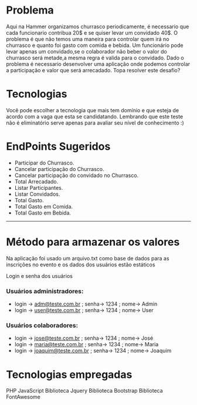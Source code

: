 # Problema
Aqui na Hammer organizamos churrasco periodicamente, é necessario que cada funcionario contribua 20$ e se quiser levar um convidado 40$. O problema é que não temos uma maneira para controlar quem irá no churrasco e quanto foi gasto com comida e bebida. Um funcionário pode levar apenas um convidado,se o colaborador não beber o valor do churrasco será metade,a mesma regra é valida para o convidado. Dado o problema é necessario desenvolver uma aplicação onde podemos controlar a participação e valor que será arrecadado. Topa resolver este desafio?


# Tecnologias
Você pode escolher a tecnologia que mais tem domínio e que esteja de acordo com a vaga que esta se candidatando. Lembrando que este teste não é eliminatório serve apenas para avaliar seu nível de conhecimento :)


# EndPoints Sugeridos
* Participar do Churrasco.
* Cancelar participação do Churrasco.
* Cancelar participação do convidado no Churrasco.
* Total Arrecadado.
* Listar Participantes.
* Listar Convidados.
* Total Gasto.
* Total Gasto em Comida.
* Total Gasto em Bebida.

********

# Método para armazenar os valores
Na aplicação foi usado um arquivo.txt como base de dados para as inscrições no evento e os dados dos usuários estão estáticos

Login e senha dos usuários
### Usuários administradores:
* login -> adm@teste.com.br ; senha-> 1234 ; nome-> Admin
* login -> user@teste.com.br ; senha-> 1234 ; nome-> User
### Usuários colaboradores:
* login -> jose@teste.com.br ; senha-> 1234 ; nome-> José
* login -> maria@teste.com.br ; senha-> 1234 ; nome-> Maria
* login -> joaquim@teste.com.br ; senha-> 1234 ; nome-> Joaquim

# Tecnologias empregadas
PHP
JavaScript
Biblioteca Jquery
Biblioteca Bootstrap
Biblioteca FontAwesome


